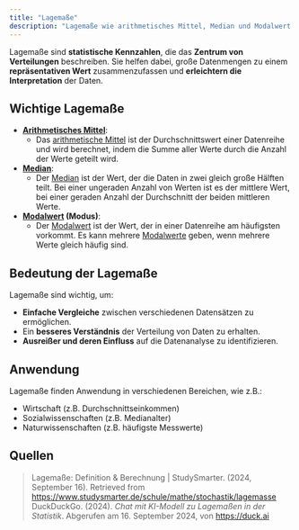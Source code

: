 ```yaml
---
title: "Lagemaße"
description: "Lagemaße wie arithmetisches Mittel, Median und Modalwert beschreiben das Zentrum von Datenverteilungen. Sie fassen große Datenmengen zusammen, erleichtern Vergleiche und helfen bei der Interpretation von Daten in verschiedenen Bereichen."
---
```


Lagemaße sind **statistische Kennzahlen**, die das **Zentrum von Verteilungen** beschreiben. Sie helfen dabei, große Datenmengen zu einem **repräsentativen Wert** zusammenzufassen und **erleichtern die Interpretation** der Daten.

## Wichtige Lagemaße
- **[Arithmetisches Mittel](/open-fidup/lerninhalte/arithmetisches-mittel)**: 
  - Das [arithmetische Mittel](/open-fidup/lerninhalte/arithmetisches-mittel) ist der Durchschnittswert einer Datenreihe und wird berechnet, indem die Summe aller Werte durch die Anzahl der Werte geteilt wird.
- **[Median](/open-fidup/lerninhalte/median)**: 
  - Der [Median](/open-fidup/lerninhalte/median) ist der Wert, der die Daten in zwei gleich große Hälften teilt. Bei einer ungeraden Anzahl von Werten ist es der mittlere Wert, bei einer geraden Anzahl der Durchschnitt der beiden mittleren Werte.
- **[Modalwert](/open-fidup/lerninhalte/modalwert) (Modus)**: 
  - Der [Modalwert](/open-fidup/lerninhalte/modalwert) ist der Wert, der in einer Datenreihe am häufigsten vorkommt. Es kann mehrere [Modalwerte](/open-fidup/lerninhalte/modalwert) geben, wenn mehrere Werte gleich häufig sind.

## Bedeutung der Lagemaße
Lagemaße sind wichtig, um:
- **Einfache Vergleiche** zwischen verschiedenen Datensätzen zu ermöglichen.
- Ein **besseres Verständnis** der Verteilung von Daten zu erhalten.
- **Ausreißer und deren Einfluss** auf die Datenanalyse zu identifizieren.

## Anwendung
Lagemaße finden Anwendung in verschiedenen Bereichen, wie z.B.:
- Wirtschaft (z.B. Durchschnittseinkommen)
- Sozialwissenschaften (z.B. Medianalter)
- Naturwissenschaften (z.B. häufigste Messwerte)

## Quellen

> Lagemaße: Definition & Berechnung | StudySmarter. (2024, September 16). Retrieved from https://www.studysmarter.de/schule/mathe/stochastik/lagemasse
> DuckDuckGo. (2024). *Chat mit KI-Modell zu Lagemaßen in der Statistik*. Abgerufen am 16. September 2024, von https://duck.ai